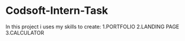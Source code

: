 # Codsoft-Intern-Task
In this project i uses my skills to create:
1.PORTFOLIO
2.LANDING PAGE
3.CALCULATOR
